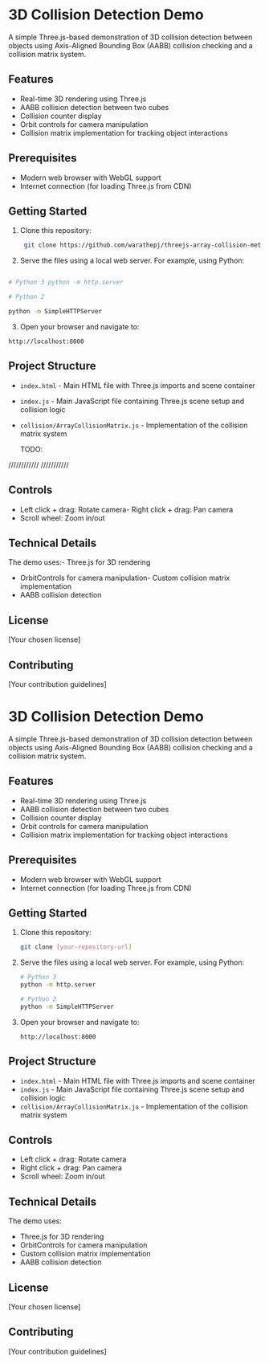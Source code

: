 # 3D Collision Detection Demo

A simple Three.js-based demonstration of 3D collision detection between objects using Axis-Aligned Bounding Box (AABB) collision checking and a collision matrix system.

## Features

- Real-time 3D rendering using Three.js
- AABB collision detection between two cubes
- Collision counter display
- Orbit controls for camera manipulation
- Collision matrix implementation for tracking object interactions

## Prerequisites

- Modern web browser with WebGL support
- Internet connection (for loading Three.js from CDN)

## Getting Started

1. Clone this repository:

   ```bash
    git clone https://github.com/warathepj/threejs-array-collision-metrix.git

   ```

2. Serve the files using a local web server. For example, using Python:

```bash

# Python 3 python -m http.server

# Python 2

python -m SimpleHTTPServer
```

3. Open your browser and navigate to:

```
http://localhost:8000

```

## Project Structure

- `index.html` - Main HTML file with Three.js imports and scene container
- `index.js` - Main JavaScript file containing Three.js scene setup and collision logic
- `collision/ArrayCollisionMatrix.js` - Implementation of the collision matrix system

  TODO:

////////////
///////////

## Controls

- Left click + drag: Rotate camera- Right click + drag: Pan camera
- Scroll wheel: Zoom in/out

## Technical Details

The demo uses:- Three.js for 3D rendering

- OrbitControls for camera manipulation- Custom collision matrix implementation
- AABB collision detection

## License

[Your chosen license]

## Contributing

[Your contribution guidelines]

# 3D Collision Detection Demo

A simple Three.js-based demonstration of 3D collision detection between objects using Axis-Aligned Bounding Box (AABB) collision checking and a collision matrix system.

## Features

- Real-time 3D rendering using Three.js
- AABB collision detection between two cubes
- Collision counter display
- Orbit controls for camera manipulation
- Collision matrix implementation for tracking object interactions

## Prerequisites

- Modern web browser with WebGL support
- Internet connection (for loading Three.js from CDN)

## Getting Started

1. Clone this repository:

   ```bash
   git clone [your-repository-url]
   ```

2. Serve the files using a local web server. For example, using Python:

   ```bash
   # Python 3
   python -m http.server

   # Python 2
   python -m SimpleHTTPServer
   ```

3. Open your browser and navigate to:
   ```
   http://localhost:8000
   ```

## Project Structure

- `index.html` - Main HTML file with Three.js imports and scene container
- `index.js` - Main JavaScript file containing Three.js scene setup and collision logic
- `collision/ArrayCollisionMatrix.js` - Implementation of the collision matrix system

## Controls

- Left click + drag: Rotate camera
- Right click + drag: Pan camera
- Scroll wheel: Zoom in/out

## Technical Details

The demo uses:

- Three.js for 3D rendering
- OrbitControls for camera manipulation
- Custom collision matrix implementation
- AABB collision detection

## License

[Your chosen license]

## Contributing

[Your contribution guidelines]
